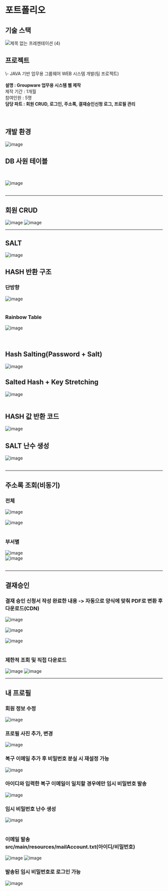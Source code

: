 # 포트폴리오

<h2>기술 스택</h2>

![제목 없는 프레젠테이션 (4)](https://github.com/wondon1330/PORTFOLIO/assets/134644570/d7c62eb0-d483-465a-85e1-f9d1487c50db)

<h2>프로젝트</h2>
\- JAVA 기반 업무용 그룹웨어 WEB 시스템 개발(팀 프로젝트)<br>
<br>
<b>설명 : Groupware 업무용 시스템 웹 제작</b><br>
제작 기간 : 1개월<br>
참여인원 : 5명<br>
<b>담당 파트 : 회원 CRUD, 로그인, 주소록, 결재승인신청 로그, 프로필 관리</b>
<br>
<br><br>

<h2>개발 환경</h2>

![image](https://github.com/wondon1330/PORTFOLIO/assets/134644570/d20e93e4-60ac-4637-912e-063122706e63)
<br>

<h2>DB 사원 테이블</h2>
<br>

![image](https://github.com/wondon1330/groupware/assets/134644570/33fdd0a0-dac3-4be2-8aaa-033de15f0eeb)
<br>
<br>

<hr>
<h2>회원 CRUD</h2>

![image](https://github.com/wondon1330/groupware/assets/134644570/36290150-c371-4e66-a00c-77e5ca419673)
![image](https://github.com/wondon1330/groupware/assets/134644570/1083940d-91e6-4f42-b1f6-ef62df876a1b)
<hr>

<h2>SALT</h2>

![image](https://github.com/wondon1330/groupware/assets/134644570/446c1070-193f-46f8-9864-306edab73344)

<h2>HASH 반환 구조</h2>

<h3>단방향</h3>

![image](https://github.com/wondon1330/groupware/assets/134644570/2ad854c7-aa6c-4168-b09b-84c1ebb14e0c)
<br>
<br>

<h3>Rainbow Table</h3>

![image](https://github.com/wondon1330/groupware/assets/134644570/e775ad34-ec8a-4d44-a274-b98847812168)
<br><br>
<br>

<h2>Hash Salting(Password + Salt)</h2>

![image](https://github.com/wondon1330/groupware/assets/134644570/f1a5645c-982d-4a9f-b883-3b89ba639040)
<br>

<h2>Salted Hash + Key Stretching</h2>

![image](https://github.com/wondon1330/groupware/assets/134644570/63453808-aa23-46ff-b8da-9a8628c34d70)
<br><br>

<h2>HASH 값 반환 코드</h2>

![image](https://github.com/wondon1330/groupware/assets/134644570/2e7b8960-cf8d-4ac2-a4cd-43c93ccbb168)
<br>

<h2>SALT 난수 생성</h2>

![image](https://github.com/wondon1330/groupware/assets/134644570/8adb0943-e8f7-49dc-a1d9-c9be1c2027a2)
<br>
<br>
<hr>

<h2>주소록 조회(비동기)</h2>

<h3>전체</h3>

![image](https://github.com/wondon1330/groupware/assets/134644570/18dfb086-a9ad-4304-a4c0-ae2ab1839613)
<br><br>
![image](https://github.com/wondon1330/groupware/assets/134644570/29c23986-b9c0-4b6c-98f7-3811c15f8bb9)
<br>
<br>

<h3>부서별</h3>

![image](https://github.com/wondon1330/groupware/assets/134644570/ccdbfda8-5b56-4795-a88b-1b5b50faae30)
<br>
![image](https://github.com/wondon1330/groupware/assets/134644570/dc7cd97e-0ef2-44e0-a093-b2b5d7e33293)
<br>
<br>
<hr>

<h2>결재승인</h2>


<h3>결재 승인 신청서 작성 완료한 내용 -> 자동으로 양식에 맞춰 PDF로 변환 후 다운로드(CDN)</h3>

![image](https://github.com/wondon1330/groupware/assets/134644570/52e6e3e6-e671-4fd6-b154-30cf1e46ddb2)
<br><br>
![image](https://github.com/wondon1330/groupware/assets/134644570/c1dc854e-effb-482e-8ac2-45fa06371bad)
<br>
<br>
![image](https://github.com/wondon1330/groupware/assets/134644570/ee92cc2e-99e7-4bf7-9df8-fec5b80f0a46)
<br>
<br>

<h3>제한적 조회 및 직접 다운로드</h3>

![image](https://github.com/wondon1330/groupware/assets/134644570/f8f7fa17-971a-493b-adf6-749cae522ce2)
![image](https://github.com/wondon1330/groupware/assets/134644570/130b5df7-9a26-4b8b-8b53-fd7c81804609)
<br>
<hr>

<h2>내 프로필</h2>

<h3>회원 정보 수정</h3>

![image](https://github.com/wondon1330/groupware/assets/134644570/0d81f607-ce5d-4100-9989-562a90d79e0f)

<h3>프로필 사진 추가, 변경</h3>

![image](https://github.com/wondon1330/groupware/assets/134644570/ec7ec740-06db-4327-91bf-5a0bf3ecaf61)
<br>

<h3>복구 이메일 추가 후 비밀번호 분실 시 재설정 가능</h3>

![image](https://github.com/wondon1330/groupware/assets/134644570/fdcdada4-880b-4861-a51d-54de9334088f)

<h3>아이디와 입력한 복구 이메일이 일치할 경우에만 임시 비밀번호 발송</h3>

![image](https://github.com/wondon1330/groupware/assets/134644570/1bb556e8-bf70-445d-8071-9921715617dd)

<h3>임시 비밀번호 난수 생성</h3>

![image](https://github.com/wondon1330/groupware/assets/134644570/72dad555-cfe8-4a93-a07f-a98a016a5a07)
<br>
<br>

<h3>이메일 발송<br>src/main/resources/mailAccount.txt(아이디/비밀번호)</h3>

![image](https://github.com/wondon1330/groupware/assets/134644570/36fbac3d-a3c1-446c-b405-3a7135c294dc)
![image](https://github.com/wondon1330/groupware/assets/134644570/72169690-12a7-4a36-8fcf-1afe3a372e15)


<h3>발송된 임시 비밀번호로 로그인 가능</h3>

![image](https://github.com/wondon1330/groupware/assets/134644570/2929d94a-2d67-4d7f-bbbd-e3d0d82ab61c)







